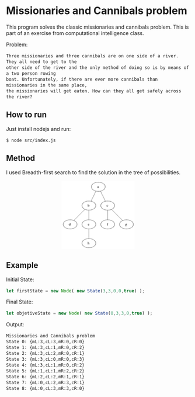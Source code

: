 # Missionaries and Cannibals problem

This program solves the classic missionaries and cannibals problem. This is part of an exercise from computational intelligence class.

Problem: 

```
Three missionaries and three cannibals are on one side of a river. They all need to get to the 
other side of the river and the only method of doing so is by means of a two person rowing 
boat. Unfortunately, if there are ever more cannibals than missionaries in the same place, 
the missionaries will get eaten. How can they all get safely across the river?
```

## How to run

Just install nodejs and run:

```
$ node src/index.js
```

## Method

I used Breadth-first search to find the solution in the tree of possibilities.

<p align="center">
	<a href="">
		<img alt="bfs" src="./Animated_BFS.gif" width="200px">
	</a>
</p>

## Example

Initial State: 

```javascript
let firstState = new Node( new State(3,3,0,0,true) );
```

Final State: 

```javascript
let objetiveState = new Node( new State(0,3,3,0,true) );
```

Output:
```
Missionaries and Cannibals problem
State 0: {mL:3,cL:3,mR:0,cR:0}
State 1: {mL:3,cL:1,mR:0,cR:2}
State 2: {mL:3,cL:2,mR:0,cR:1}
State 3: {mL:3,cL:0,mR:0,cR:3}
State 4: {mL:3,cL:1,mR:0,cR:2}
State 5: {mL:1,cL:1,mR:2,cR:2}
State 6: {mL:2,cL:2,mR:1,cR:1}
State 7: {mL:0,cL:2,mR:3,cR:1}
State 8: {mL:0,cL:3,mR:3,cR:0}
```
